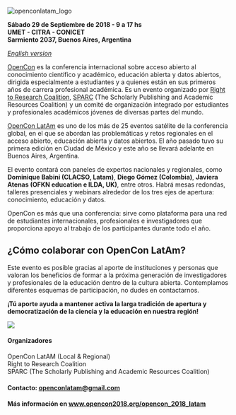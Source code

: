 ![openconlatam_logo](https://github.com/thessaly/openconlatam2018/blob/master/opencon.jpg)

**Sábado 29 de Septiembre de 2018 - 9 a 17 hs**    
**UMET - CITRA - CONICET**    
**Sarmiento 2037, Buenos Aires, Argentina**

*[English version](https://github.com/thessaly/openconlatam2018/blob/master/README_en.md)*

[OpenCon](https://www.opencon2018.org) es la conferencia internacional sobre acceso abierto al conocimiento científico y académico, educación abierta y datos abiertos, dirigida especialmente a estudiantes y a quienes están en sus primeros años de carrera profesional académica. Es un evento organizado por [Right to Research Coalition](http://righttoresearch.org/), [SPARC](https://sparcopen.org) (The Scholarly Publishing and Academic Resources Coalition) y un comité de organización integrado por estudiantes y profesionales académicos jóvenes de diversas partes del mundo.

[OpenCon LatAm](https://www.opencon2018.org/opencon_2018_latam) es uno de los más de 25 eventos satélite de la conferencia global, en el que se abordan las problemáticas y retos regionales en el acceso abierto, educación abierta y datos abiertos. El año pasado tuvo su primera edición en Ciudad de México y este año se llevará adelante en Buenos Aires, Argentina.

El evento contará con paneles de expertos nacionales y regionales, como **Dominique Babini (CLACSO, Latam)**, **Diego Gómez (Colombia)**, **Javiera Atenas (OFKN education e ILDA, UK)**, entre otros. Habrá mesas redondas, talleres presenciales y webinars alrededor de los tres ejes de apertura: conocimiento, educación y datos.

OpenCon es más que una conferencia: sirve como plataforma para una red de estudiantes internacionales, profesionales e investigadores que proporciona apoyo al trabajo de los participantes durante todo el año. 

## ¿Cómo colaborar con OpenCon LatAm?

Este evento es posible gracias al aporte de instituciones y personas que valoran los beneficios de formar a la próxima generación de investigadores y profesionales de la educación dentro de la cultura abierta. Contemplamos diferentes esquemas de participación, no dudes en contactarnos.

**¡Tú aporte ayuda a mantener activa la larga tradición de apertura y democratización de la ciencia y la educación en nuestra región!**

[<img src="https://github.com/thessaly/openconlatam2018/blob/master/5895ceb8cba9841eabab6072.png">](https://www.paypal.me/openconlatam)

#### Organizadores
OpenCon LatAM (Local & Regional)    
Right to Research Coalition    
SPARC (The Scholarly Publishing and Academic Resources Coalition)    

#### Contacto: [openconlatam@gmail.com](mailto:openconlatam@gmail.com)

#### Más información en www.opencon2018.org/opencon_2018_latam
